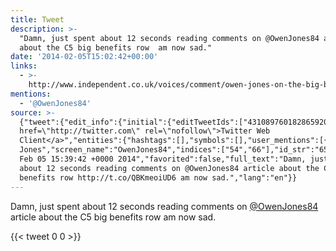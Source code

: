 ```yaml
---
title: Tweet
description: >-
  "Damn, just spent about 12 seconds reading comments on @OwenJones84 article
  about the C5 big benefits row  am now sad."
date: '2014-02-05T15:02:42+00:00'
links:
  - >-
    http://www.independent.co.uk/voices/comment/owen-jones-on-the-big-benefits-row-the-hopkinsisation-of-political-discourse-9106227.html
mentions:
  - '@OwenJones84'
source: >-
  {"tweet":{"edit_info":{"initial":{"editTweetIds":["431089760182865920"],"editableUntil":"2014-02-05T16:39:42.745Z","editsRemaining":"5","isEditEligible":true}},"retweeted":false,"source":"<a
  href=\"http://twitter.com\" rel=\"nofollow\">Twitter Web
  Client</a>","entities":{"hashtags":[],"symbols":[],"user_mentions":[{"name":"Owen
  Jones","screen_name":"OwenJones84","indices":["54","66"],"id_str":"65045121","id":"65045121"}],"urls":[{"url":"http://t.co/QBKmeoiUD6","expanded_url":"http://www.independent.co.uk/voices/comment/owen-jones-on-the-big-benefits-row-the-hopkinsisation-of-political-discourse-9106227.html","display_url":"independent.co.uk/voices/comment…","indices":["105","127"]}]},"display_text_range":["0","139"],"favorite_count":"0","id_str":"431089760182865920","truncated":false,"retweet_count":"0","id":"431089760182865920","possibly_sensitive":false,"created_at":"Wed
  Feb 05 15:39:42 +0000 2014","favorited":false,"full_text":"Damn, just spent
  about 12 seconds reading comments on @OwenJones84 article about the C5 big
  benefits row http://t.co/QBKmeoiUD6 am now sad.","lang":"en"}}
---
```

Damn, just spent about 12 seconds reading comments on [@OwenJones84](https://twitter.com/@OwenJones84) article about the C5 big benefits row  am now sad.
    
{{< tweet 0 0 >}}
    
